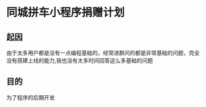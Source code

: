 # 同城拼车小程序捐赠计划

## 起因
由于太多用户都是没有一点编程基础的，经常进群问的都是非常基础的问题，完全没有搭建上线的能力,我也没有太多时间回答这么多基础的问题

## 目的
为了程序的后期开发